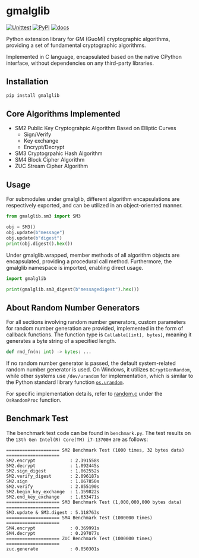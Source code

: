 # gmalglib

[![Unittest](https://github.com/ww-rm/gmalglib/actions/workflows/python-test.yml/badge.svg)](https://github.com/ww-rm/gmalglib/actions/workflows/python-test.yml)
[![PyPI](https://github.com/ww-rm/gmalglib/actions/workflows/python-publish.yml/badge.svg)](https://github.com/ww-rm/gmalglib/actions/workflows/python-publish.yml)
[![docs](https://readthedocs.org/projects/gmalglib/badge/?version=latest)](https://gmalglib.readthedocs.io/zh-cn/latest/?badge=latest)

Python extension library for GM (GuoMi) cryptographic algorithms, providing a set of fundamental cryptographic algorithms.

Implemented in C language, encapsulated based on the native CPython interface, without dependencies on any third-party libraries.

## Installation

```bash
pip install gmalglib
```

## Core Algorithms Implemented

- SM2 Public Key Cryptograhpic Algorithm Based on Elliptic Curves
  - Sign/Verify
  - Key exchange 
  - Encrypt/Decrypt
- SM3 Cryptogrpahic Hash Algorithm
- SM4 Block Cipher Algorithm
- ZUC Stream Cipher Algorithm

## Usage

For submodules under gmalglib, different algorithm encapsulations are respectively exported, and can be utilized in an object-oriented manner.

```python
from gmalglib.sm3 import SM3

obj = SM3()
obj.update(b"message")
obj.update(b"digest")
print(obj.digest().hex())
```

Under gmalglib.wrapped, member methods of all algorithm objects are encapsulated, providing a procedural call method. Furthermore, the gmalglib namespace is imported, enabling direct usage.

```python
import gmalglib

print(gmalglib.sm3_digest(b"messagedigest").hex())
```

## About Random Number Generators

For all sections involving random number generators, custom parameters for random number generation are provided, implemented in the form of callback functions. The function type is `Callable[[int], bytes]`, meaning it generates a byte string of a specified length.

```python
def rnd_fn(n: int) -> bytes: ...
```

If no random number generator is passed, the default system-related random number generator is used. On Windows, it utilizes `BCryptGenRandom`, while other systems use `/dev/urandom` for implementation, which is similar to the Python standard library function [`os.urandom`](https://docs.python.org/3/library/os.html#os.urandom).

For specific implementation details, refer to [random.c](https://github.com/ww-rm/gmalglib/blob/main/src/gmalglib/core/random.c) under the `OsRandomProc` function.

## Benchmark Test

The benchmark test code can be found in `benchmark.py`. The test results on the `13th Gen Intel(R) Core(TM) i7-13700H` are as follows:

```plain
==================== SM2 Benchmark Test (1000 times, 32 bytes data) ====================
SM2.encrypt             : 2.391558s
SM2.decrypt             : 1.092445s
SM2.sign_digest         : 1.062552s
SM2.verify_digest       : 2.096187s
SM2.sign                : 1.067850s
SM2.verify              : 2.055190s
SM2.begin_key_exchange  : 1.159822s
SM2.end_key_exchange    : 1.633471s
==================== SM3 Benchmark Test (1,000,000,000 bytes data) ====================
SM3.update & SM3.digest : 5.118763s
==================== SM4 Benchmark Test (1000000 times) ====================
SM4.encrypt             : 0.369991s
SM4.decrypt             : 0.297077s
==================== ZUC Benchmark Test (1000000 times) ====================
zuc.generate            : 0.050301s
```
